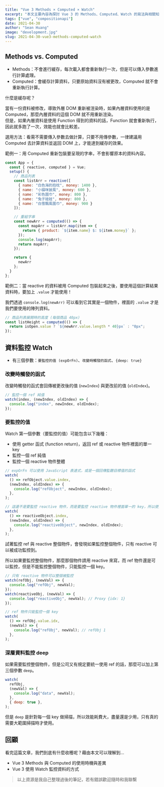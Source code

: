 ```yaml
---
title: "Vue 3 Methods × Computed × Watch"
excerpt: "本文主要內容為探討 Vue 3 的 Methods、Computed、Watch 的寫法與相關知識。"
tags: ["vue", "compositionapi"]
date: 2021-04-30
author: "Sean Huang"
image: "development.jpg"
slug: 2021-04-30-vue3-methods-computed-watch
---
```


## Methods vs. Computed

- Methods：不會進行緩存，每次載入都會重新執行一次，但是可以傳入參數進行計算處理。
- Computed：會緩存計算資料，只要原始資料沒有被更改，Computed 就不會重新執行計算。

什麼是緩存呢？

當有一份資料被修改，導致外層 DOM 重新被渲染時，如果內層資料使用的是 Computed，那麼內層資料的這個 DOM 就不用重新渲染。  
但是，如果內層資料是使用 Function 得到的資料的話，Function 就會重新執行，因此就多跑了一次，效能也就會比較差。

選用方法：看需不需要傳入參數去做計算，只要不用傳參數，一律建議用 Computed 去計算資料並返回 DOM 上，才能達到緩存的效果。

範例一：用 Computed 重新包裝要呈現的字串，不會影響原本的資料內容。

```javascript
const App = {
  const { reactive, computed } = Vue;
  setup() {
    // 商品列表
    const listArr = reactive([
      { name: "白色海豹抱枕", money: 1400 },
      { name: "小貓咪披風", money: 600 },
      { name: "彩色圍巾", money: 800 },
      { name: "兔子娃娃", money: 800 },
      { name: "白雪飄風圍巾", money: 900 }
    ]);

    // 重組字串
    const newArr = computed(() => {
      const mapArr = listArr.map(item => {
        return { product: `${item.name} $: ${item.money}` };
      });
      console.log(mapArr);
      return mapArr;
    });

    return {
      newArr
    };
  }
};
```

範例二：當 reactive 的資料被用 Computed 包裝起來之後，要使用這個計算結果資料時，要加上 `.value` 才能使用！

我們透過 `console.log(newArr)` 可以看到它其實是一個物件，裡面的 `.value` 才是我們要使用的陣列資料。

```javascript
// 商品列表展開時的高度 (每個商品 40px)
const listHeight = computed(() => {
  return isOpen.value ? `${newArr.value.length * 40}px` : "0px";
});
```

## 資料監控 Watch

- 有三個參數：`要監控的值 (expOrFn)`、`改變時觸發的函式`、`{deep: true}`

### 改變時觸發的函式

改變時觸發的函式會回傳被更改後的值 (`newIndex`) 與更改前的值 (`oldIndex`)。

```javascript
// 監控一個 ref 純值
watch(index, (newIndex, oldIndex) => {
  console.log("index", newIndex, oldIndex);
});
```

### 要監控的值

Watch 第一個參數（要監控的值）可能包含以下幾種：

- 使用 getter 函式 (function return)，返回 ref 或 reactive 物件裡面的單一 key
- 監控一個 ref 純值
- 監控一個 reactive 物件整體

```javascript
// expOrFn 可以使用 JavaScript 表達式，或是一個回傳監聽目標值的函式
watch(
  () => refObject.value.index,
  (newIndex, oldIndex) => {
    console.log("refObject", newIndex, oldIndex);
  },
);

// 這邊不是要監控 reactive 物件，而是要監控 reactive 物件裡面單一的 key，所以使用 function return 的方式
watch(
  () => reactiveObject.index,
  (newIndex, oldIndex) => {
    console.log("reactiveObject", newIndex, oldIndex);
  },
);
```

試著監控 ref 與 reactive 整個物件，會發現如果監控整個物件，只有 reactive 可以被成功監控到。

所以如果要監控整個物件，那麼那個物件請用 reactive 來寫，而 ref 物件還是可以監控，但是不能監控整個物件，只能監控一個 key。

```javascript
// 只有 reactive 物件可以整個被監控
watch(refObj, (newVal) => {
  console.log("refObj", newVal);
});
watch(reactiveObj, (newVal) => {
  console.log("reactiveObj", newVal); // Proxy {idx: 1}
});

// ref 物件只能監控一個 key
watch(
  () => refObj.value.idx,
  (newVal) => {
    console.log("refObj", newVal); // refObj 1
  },
);
```

### 深層資料監控 deep

如果需要監控整個物件，但是公司又有規定要統一使用 ref 的話，那麼可以加上第三個參數 `deep`。

```javascript
watch(
  refObj,
  (newVal) => {
    console.log("data", newVal);
  },
  { deep: true },
);
```

但是 `deep` 是針對每一個 key 做掃描，所以效能耗費大，盡量還是少用，只有真的需要大範圍掃描時才使用。

## 回顧

看完這篇文章，我們到底有什麼收穫呢？藉由本文可以理解到…

- Vue 3 Methods 與 Computed 的使用時機與差異
- Vue 3 使用 Watch 監控資料的方式

> 以上資源是我自己整理過後的筆記，若有錯誤歡迎隨時和我聯繫
